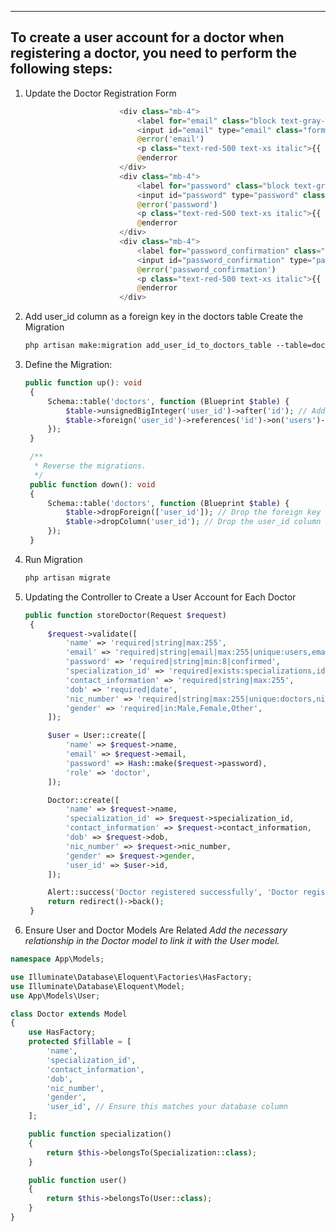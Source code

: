 --------------------------------------------------------------------------------------------------------------
**To create a user account for a doctor when registering a doctor, you need to perform the following steps:**
--------------------------------------------------------------------------------------------------------------
1. Update the Doctor Registration Form
   ```php
                        <div class="mb-4">
                            <label for="email" class="block text-gray-700 text-sm font-bold mb-2">{{ __('Email') }}</label>
                            <input id="email" type="email" class="form-input rounded-md shadow-sm mt-1 block w-full" name="email" value="{{ old('email') }}" required>
                            @error('email')
                            <p class="text-red-500 text-xs italic">{{ $message }}</p>
                            @enderror
                        </div>
                        <div class="mb-4">
                            <label for="password" class="block text-gray-700 text-sm font-bold mb-2">{{ __('Password') }}</label>
                            <input id="password" type="password" class="form-input rounded-md shadow-sm mt-1 block w-full" name="password" required>
                            @error('password')
                            <p class="text-red-500 text-xs italic">{{ $message }}</p>
                            @enderror
                        </div>
                        <div class="mb-4">
                            <label for="password_confirmation" class="block text-gray-700 text-sm font-bold mb-2">{{ __('Confirm Password') }}</label>
                            <input id="password_confirmation" type="password" class="form-input rounded-md shadow-sm mt-1 block w-full" name="password_confirmation" required>
                            @error('password_confirmation')
                            <p class="text-red-500 text-xs italic">{{ $message }}</p>
                            @enderror
                        </div>
   ```
2. Add user_id column as a foreign key in the doctors table
      Create the Migration
      ```html
      php artisan make:migration add_user_id_to_doctors_table --table=doctors
4. Define the Migration:
   ```php
   public function up(): void
    {
        Schema::table('doctors', function (Blueprint $table) {
            $table->unsignedBigInteger('user_id')->after('id'); // Add the user_id column
            $table->foreign('user_id')->references('id')->on('users')->onDelete('cascade'); // Add the foreign key constraint
        });
    }

    /**
     * Reverse the migrations.
     */
    public function down(): void
    {
        Schema::table('doctors', function (Blueprint $table) {
            $table->dropForeign(['user_id']); // Drop the foreign key constraint
            $table->dropColumn('user_id'); // Drop the user_id column
        });
    }
6. Run Migration
   ```html
   php artisan migrate
8. Updating the Controller to Create a User Account for Each Doctor
   ```php
   public function storeDoctor(Request $request)
    {
        $request->validate([
            'name' => 'required|string|max:255',
            'email' => 'required|string|email|max:255|unique:users,email',
            'password' => 'required|string|min:8|confirmed',
            'specialization_id' => 'required|exists:specializations,id',
            'contact_information' => 'required|string|max:255',
            'dob' => 'required|date',
            'nic_number' => 'required|string|max:255|unique:doctors,nic_number',
            'gender' => 'required|in:Male,Female,Other',
        ]);

        $user = User::create([
            'name' => $request->name,
            'email' => $request->email,
            'password' => Hash::make($request->password),
            'role' => 'doctor',
        ]);

        Doctor::create([
            'name' => $request->name,
            'specialization_id' => $request->specialization_id,
            'contact_information' => $request->contact_information,
            'dob' => $request->dob,
            'nic_number' => $request->nic_number,
            'gender' => $request->gender,
            'user_id' => $user->id,
        ]);

        Alert::success('Doctor registered successfully', 'Doctor registered successfully');
        return redirect()->back();
    }
10. Ensure User and Doctor Models Are Related
    *Add the necessary relationship in the Doctor model to link it with the User model.*
```php
namespace App\Models;

use Illuminate\Database\Eloquent\Factories\HasFactory;
use Illuminate\Database\Eloquent\Model;
use App\Models\User;

class Doctor extends Model
{
    use HasFactory;
    protected $fillable = [
        'name',
        'specialization_id',
        'contact_information',
        'dob',
        'nic_number',
        'gender',
        'user_id', // Ensure this matches your database column
    ];

    public function specialization()
    {
        return $this->belongsTo(Specialization::class);
    }

    public function user()
    {
        return $this->belongsTo(User::class);
    }
}


